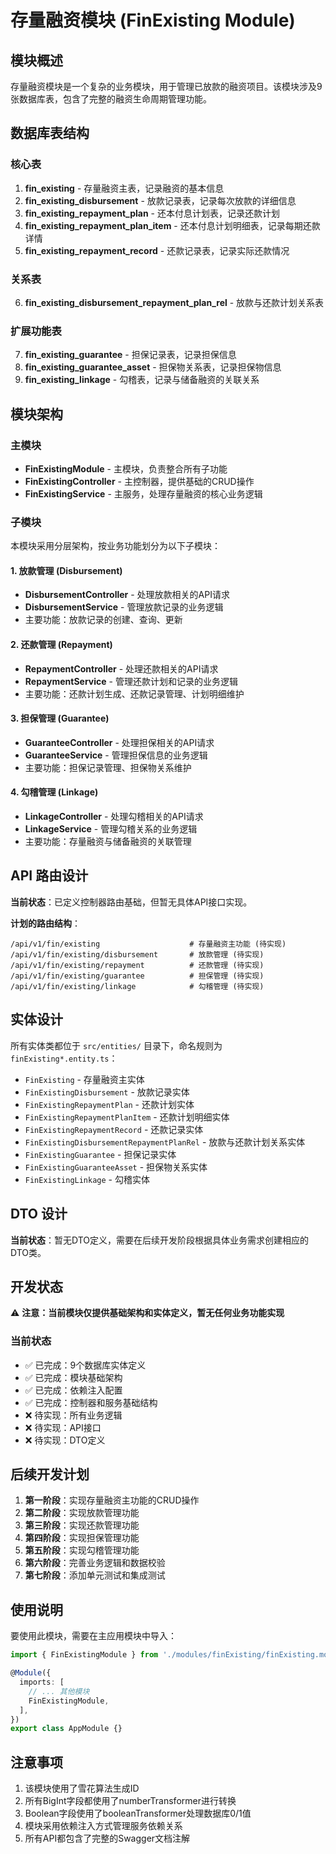 # 存量融资模块 (FinExisting Module)

## 模块概述

存量融资模块是一个复杂的业务模块，用于管理已放款的融资项目。该模块涉及9张数据库表，包含了完整的融资生命周期管理功能。

## 数据库表结构

### 核心表
1. **fin_existing** - 存量融资主表，记录融资的基本信息
2. **fin_existing_disbursement** - 放款记录表，记录每次放款的详细信息
3. **fin_existing_repayment_plan** - 还本付息计划表，记录还款计划
4. **fin_existing_repayment_plan_item** - 还本付息计划明细表，记录每期还款详情
5. **fin_existing_repayment_record** - 还款记录表，记录实际还款情况

### 关系表
6. **fin_existing_disbursement_repayment_plan_rel** - 放款与还款计划关系表

### 扩展功能表
7. **fin_existing_guarantee** - 担保记录表，记录担保信息
8. **fin_existing_guarantee_asset** - 担保物关系表，记录担保物信息
9. **fin_existing_linkage** - 勾稽表，记录与储备融资的关联关系

## 模块架构

### 主模块
- **FinExistingModule** - 主模块，负责整合所有子功能
- **FinExistingController** - 主控制器，提供基础的CRUD操作
- **FinExistingService** - 主服务，处理存量融资的核心业务逻辑

### 子模块
本模块采用分层架构，按业务功能划分为以下子模块：

#### 1. 放款管理 (Disbursement)
- **DisbursementController** - 处理放款相关的API请求
- **DisbursementService** - 管理放款记录的业务逻辑
- 主要功能：放款记录的创建、查询、更新

#### 2. 还款管理 (Repayment)
- **RepaymentController** - 处理还款相关的API请求
- **RepaymentService** - 管理还款计划和记录的业务逻辑
- 主要功能：还款计划生成、还款记录管理、计划明细维护

#### 3. 担保管理 (Guarantee)
- **GuaranteeController** - 处理担保相关的API请求
- **GuaranteeService** - 管理担保信息的业务逻辑
- 主要功能：担保记录管理、担保物关系维护

#### 4. 勾稽管理 (Linkage)
- **LinkageController** - 处理勾稽相关的API请求
- **LinkageService** - 管理勾稽关系的业务逻辑
- 主要功能：存量融资与储备融资的关联管理

## API 路由设计

**当前状态**：已定义控制器路由基础，但暂无具体API接口实现。

**计划的路由结构**：
```
/api/v1/fin/existing                    # 存量融资主功能 (待实现)
/api/v1/fin/existing/disbursement       # 放款管理 (待实现)
/api/v1/fin/existing/repayment          # 还款管理 (待实现)
/api/v1/fin/existing/guarantee          # 担保管理 (待实现)
/api/v1/fin/existing/linkage            # 勾稽管理 (待实现)
```

## 实体设计

所有实体类都位于 `src/entities/` 目录下，命名规则为 `finExisting*.entity.ts`：

- `FinExisting` - 存量融资主实体
- `FinExistingDisbursement` - 放款记录实体
- `FinExistingRepaymentPlan` - 还款计划实体
- `FinExistingRepaymentPlanItem` - 还款计划明细实体
- `FinExistingRepaymentRecord` - 还款记录实体
- `FinExistingDisbursementRepaymentPlanRel` - 放款与还款计划关系实体
- `FinExistingGuarantee` - 担保记录实体
- `FinExistingGuaranteeAsset` - 担保物关系实体
- `FinExistingLinkage` - 勾稽实体

## DTO 设计

**当前状态**：暂无DTO定义，需要在后续开发阶段根据具体业务需求创建相应的DTO类。

## 开发状态

⚠️ **注意：当前模块仅提供基础架构和实体定义，暂无任何业务功能实现**

### 当前状态
- ✅ 已完成：9个数据库实体定义
- ✅ 已完成：模块基础架构
- ✅ 已完成：依赖注入配置
- ✅ 已完成：控制器和服务基础结构
- ❌ 待实现：所有业务逻辑
- ❌ 待实现：API接口
- ❌ 待实现：DTO定义

## 后续开发计划

1. **第一阶段**：实现存量融资主功能的CRUD操作
2. **第二阶段**：实现放款管理功能
3. **第三阶段**：实现还款管理功能
4. **第四阶段**：实现担保管理功能
5. **第五阶段**：实现勾稽管理功能
6. **第六阶段**：完善业务逻辑和数据校验
7. **第七阶段**：添加单元测试和集成测试

## 使用说明

要使用此模块，需要在主应用模块中导入：

```typescript
import { FinExistingModule } from './modules/finExisting/finExisting.module';

@Module({
  imports: [
    // ... 其他模块
    FinExistingModule,
  ],
})
export class AppModule {}
```

## 注意事项

1. 该模块使用了雪花算法生成ID
2. 所有BigInt字段都使用了numberTransformer进行转换
3. Boolean字段使用了booleanTransformer处理数据库0/1值
4. 模块采用依赖注入方式管理服务依赖关系
5. 所有API都包含了完整的Swagger文档注解 